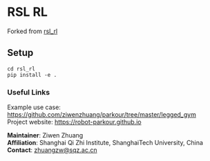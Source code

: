 # RSL RL
Forked from [rsl_rl](https://github.com/leggedrobotics/rsl_rl)

## Setup

```
cd rsl_rl
pip install -e .
```

### Useful Links ###
Example use case: https://github.com/ziwenzhuang/parkour/tree/master/legged_gym  
Project website: https://robot-parkour.github.io

**Maintainer**: Ziwen Zhuang    
**Affiliation**: Shanghai Qi Zhi Institute, ShanghaiTech University, China
**Contact**: zhuangzw@sqz.ac.cn
